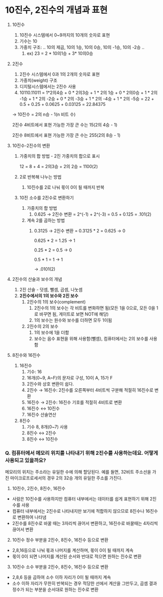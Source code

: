 # 10진수, 2진수의 개념과 표현

1. 10진수
    1. 10진수 시스템에서 0~9까지의 10개의 숫자로 표현
    2. 기수는 10
    3. 가중치 구조: .. 10의 제곱, 10의 1승, 10의 0승, 10의 -1승, 10의 -2승 ..
        1. ex) 23 = 2 * 10의1승 + 3* 10의0승

1. 2진수
    1. 2진수 시스템에서 0과 1의 2개의 숫자로 표현
    2. 가중치(weight) 구조
    3. 디지털시스템에서는 2진수 사용
    4. 10110.11011 = 1*2의4승 + 0 * 2의3승 + 1 * 2의 1승 + 0 * 2의0승 + 1 * 2의 -1승 + 1 * 2의 -2승 + 0 * 2의 -3승 + 1 * 2의 -4승 + 1 * 2의 -5승 = 22 + 0.5 + 0.25 + 0.0625 + 0.03125 = 22.84375
    
    → 10진수 = 2의 n승 - 1(n 비트 수) 
    
    2진수 4비트에서 표현 가능한 가장 큰 수는 15(2의 4승 - 1)
    
    2진수 8비트에서 표현 가능한 가장 큰 수는 255(2의 8승 - 1)
    

1. 10진수-2진수의 변환
    1. 가중치의 합 방법 - 2진 가중치의 합으로 표시
        
        12 = 8 + 4 = 2의3승 + 2의 2승 = 1100(2)
        
    2. 2로 반복해 나누는 방법
        1. 10진수를 2로 나눠 몫이 0이 될 때까지 반복
    3. 10진 소수를 2진수로 변환하기
        1. 가중치의 합 방법
            1. 0.625 → 2진수 변환 = 2^(-1) + 2^(-3) = 0.5 + 0.125 = .101(2)
        2. 계속 2를 곱하는 방법
            1. 0.3125 → 2진수 변환 = 0.3125 * 2 = 0.625 → 0
                
                0.625 * 2 = 1.25 → 1
                
                0.25 * 2 = 0.5 → 0
                
                0.5 * 1 = 1 → 1
                
                → .0101(2)
                
2. 2진수의 산술과 보수의 개념
    1. 2진 산술 - 덧셈, 뺄셈, 곱셈, 나눗셈
    2. **2진수에서의 1의 보수와 2진 보수**
        1. 2진수의 1의 보수(complement)
            1. 2진수의 1의 보수는 각 비트를 변화하면 됨(모든 1을 0으로, 모든 0을 1로 바꾸면 됨, 게이트로 보면 NOT에 해당)
            2. 1의 보수는 원수와 보수를 더하면 모두 1이됨
        2. 2진수의 2의 보수
            1. 1의 보수에 1을 더함
            2. 보수는 음수 표현을 위해 사용함(뺄셈), 컴퓨터에서는 2의 보수를 사용함

1. 8진수와 16진수
    1. 16진수
        1. 기수: 16
        2. 16개(0~9, A~F)의 문자로 구성, 10이 A, 15가 F
        3. 2진수와 상호 변환이 쉽다. 
        4. 2진수 → 16진수: 2진수를 오른쪽부터 4비트씩 구분해 적절히 16진수로 변환
        5. 16진수 → 2진수: 16진수 기호를 적절히 4비트로 변환
        6. 16진수 ↔ 10진수
        7. 16진수 산술연산
    2. 8진수
        1. 기수 8, 8개(0~7) 사용
        2. 8진수 ↔ 2진수
        3. 8진수 ↔ 10진수
        

### Q. 컴퓨터에서 메모리 위치를 나타내기 위해 2진수를 사용하는데요. 어떻게 사용되고 있을까요?

메모리의 위치는 주소라는 유일한 수에 의해 할당된다. 예를 들면, 32비트 주소선을 가진 마이크로프로세서의 경우 2의 32승 개의 유일한 주소를 가진다.




1. 10진수, 2진수, 8진수, 16진수

- 사람은 10진수를 사용하지만 컴퓨터 내부에서는 데이터를 쉽게 표현하기 위해 2진수를 사용
- 컴퓨터 내부에서는 2진수로 나타내지만 보기에 적합하지 않으므로 8진수나 16진수로 변환하여 나타냄
- 2진수를 8진수로 바꿀 때는 3자리씩 끊어서 변환하고, 16진수로 바꿀때는 4자리씩 끊어서 변환

2. 10진수 정수 부분을 2진수, 8진수, 16진수 등으로 변환

- 2,8,16등으로 나눠 몫과 나머지를 계산하며, 몫이 0이 될 때까지 계속
- 몫이 0이 되면 나머지를 계산된 순서와 반대로 적으면 원하는 진수로 변환

3. 10진수 소수 부분을 2진수, 8진수, 16진수 등으로 변환

- 2,8,6 등을 곱하여 소수 이하 자리가 0이 될 때까지 계속
- 소수 이하 자리가 무한히 반복되는 경우 적당한 선에서 계산을 그만두고, 곱셈 결과 정수가 되는 부분을 순서대로 원하는 진수로 변환